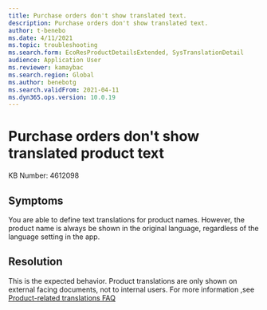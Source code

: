```yaml
---
title: Purchase orders don't show translated text.
description: Purchase orders don't show translated text.
author: t-benebo
ms.date: 4/11/2021
ms.topic: troubleshooting
ms.search.form: EcoResProductDetailsExtended, SysTranslationDetail
audience: Application User
ms.reviewer: kamaybac
ms.search.region: Global
ms.author: benebotg
ms.search.validFrom: 2021-04-11
ms.dyn365.ops.version: 10.0.19
---
```


# Purchase orders don't show translated product text

KB Number: 4612098

## Symptoms

You are able to define text translations for product names. However, the product name is always be shown in the original language, regardless of the language setting in the app.

## Resolution

This is the expected behavior. Product translations are only shown on external facing documents, not to internal users. For more information ,see [Product-related translations FAQ](../../pim/translations-product-related-information.md#where-can-i-view-the-translated-information)
